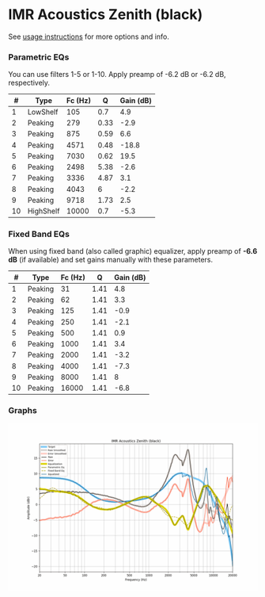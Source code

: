# IMR Acoustics Zenith (black)
See [usage instructions](https://github.com/jaakkopasanen/AutoEq#usage) for more options and info.

### Parametric EQs
You can use filters 1-5 or 1-10. Apply preamp of -6.2 dB or -6.2 dB, respectively.

|   # | Type      |   Fc (Hz) |    Q |   Gain (dB) |
|-----|-----------|-----------|------|-------------|
|   1 | LowShelf  |       105 | 0.7  |         4.9 |
|   2 | Peaking   |       279 | 0.33 |        -2.9 |
|   3 | Peaking   |       875 | 0.59 |         6.6 |
|   4 | Peaking   |      4571 | 0.48 |       -18.8 |
|   5 | Peaking   |      7030 | 0.62 |        19.5 |
|   6 | Peaking   |      2498 | 5.38 |        -2.6 |
|   7 | Peaking   |      3336 | 4.87 |         3.1 |
|   8 | Peaking   |      4043 | 6    |        -2.2 |
|   9 | Peaking   |      9718 | 1.73 |         2.5 |
|  10 | HighShelf |     10000 | 0.7  |        -5.3 |

### Fixed Band EQs
When using fixed band (also called graphic) equalizer, apply preamp of **-6.6 dB** (if available) and set gains manually with these parameters.

|   # | Type    |   Fc (Hz) |    Q |   Gain (dB) |
|-----|---------|-----------|------|-------------|
|   1 | Peaking |        31 | 1.41 |         4.8 |
|   2 | Peaking |        62 | 1.41 |         3.3 |
|   3 | Peaking |       125 | 1.41 |        -0.9 |
|   4 | Peaking |       250 | 1.41 |        -2.1 |
|   5 | Peaking |       500 | 1.41 |         0.9 |
|   6 | Peaking |      1000 | 1.41 |         3.4 |
|   7 | Peaking |      2000 | 1.41 |        -3.2 |
|   8 | Peaking |      4000 | 1.41 |        -7.3 |
|   9 | Peaking |      8000 | 1.41 |         8   |
|  10 | Peaking |     16000 | 1.41 |        -6.8 |

### Graphs
![](./IMR%20Acoustics%20Zenith%20(black).png)
